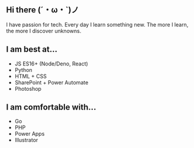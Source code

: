 ## Hi there (´・ω・`)ノ
I have passion for tech.
Every day I learn something new. The more I learn, the more I discover unknowns.

## I am best at...
- JS ES16+ (Node/Deno, React)
- Python
- HTML + CSS
- SharePoint + Power Automate
- Photoshop

## I am comfortable with...
-  Go
-  PHP
-  Power Apps
-  Illustrator
